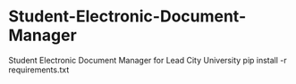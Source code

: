# Student-Electronic-Document-Manager
 Student Electronic Document Manager for Lead City University
pip install -r requirements.txt
